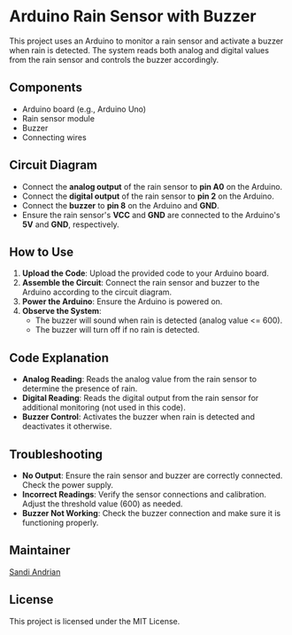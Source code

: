# Arduino Rain Sensor with Buzzer

This project uses an Arduino to monitor a rain sensor and activate a buzzer when rain is detected. The system reads both analog and digital values from the rain sensor and controls the buzzer accordingly.

## Components

- Arduino board (e.g., Arduino Uno)
- Rain sensor module
- Buzzer
- Connecting wires

## Circuit Diagram

- Connect the **analog output** of the rain sensor to **pin A0** on the Arduino.
- Connect the **digital output** of the rain sensor to **pin 2** on the Arduino.
- Connect the **buzzer** to **pin 8** on the Arduino and **GND**.
- Ensure the rain sensor's **VCC** and **GND** are connected to the Arduino's **5V** and **GND**, respectively.

## How to Use

1. **Upload the Code**: Upload the provided code to your Arduino board.
2. **Assemble the Circuit**: Connect the rain sensor and buzzer to the Arduino according to the circuit diagram.
3. **Power the Arduino**: Ensure the Arduino is powered on.
4. **Observe the System**:
    - The buzzer will sound when rain is detected (analog value <= 600).
    - The buzzer will turn off if no rain is detected.

## Code Explanation

- **Analog Reading**: Reads the analog value from the rain sensor to determine the presence of rain.
- **Digital Reading**: Reads the digital output from the rain sensor for additional monitoring (not used in this code).
- **Buzzer Control**: Activates the buzzer when rain is detected and deactivates it otherwise.

## Troubleshooting

- **No Output**: Ensure the rain sensor and buzzer are correctly connected. Check the power supply.
- **Incorrect Readings**: Verify the sensor connections and calibration. Adjust the threshold value (600) as needed.
- **Buzzer Not Working**: Check the buzzer connection and make sure it is functioning properly.

## Maintainer

[Sandi Andrian](mailto:andrian.sandi@gmail.com)

## License

This project is licensed under the MIT License.
